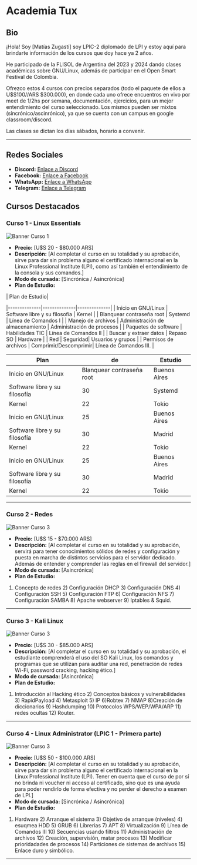 # Academia Tux

## Bio
¡Hola! Soy [Matías Zugasti] soy LPIC-2 diplomado de LPI y estoy aquí para brindarte información de los cursos que doy hace ya 2 años.

He participado de la FLISOL de Argentina del 2023 y 2024 dando clases académicas sobre GNU/Linux, además de participar en el Open Smart Festival de Colombia.

Ofrezco estos 4 cursos con precios separados (todo el paquete de ellos a U$S100//ARS $300.000), en donde cada uno ofrece encuentros en vivo por meet de 1/2hs por semana, 
documentación, ejercicios, para un mejor entendimiento del curso seleccionado. Los mismos pueden ser mixtos (síncrónico/ascinrónico), ya que se cuenta con un campus en 
google classroom/discord.

Las clases se dictan los días sábados, horario a convenir.

---------------------------------------------

## Redes Sociales

- **Discord:** [Enlace a Discord](https://discord.gg/C8JTtR9uxW)
- **Facebook:** [Enlace a Facebook](https://www.facebook.com/academiatux)
- **WhatsApp:** [Enlace a WhatsApp](https://wa.link/150cdj)
- **Telegram:** [Enlace a Telegram](https://telegram.me/academiatux)

## Cursos Destacados

### Curso 1 - Linux Essentials
![Banner Curso 1](https://media.proprofs.com/images/QM/user_images/1826446/1632736063.jpg)
- **Precio:** [U$S 20 - $80.000 ARS]
- **Descripción:** [Al completar el curso en su totalidad y su aprobación, sirve para dar sin problema alguno el certificado internacional en la Linux Professional Institute (LPI), como así también el entendimiento de la consola y sus comandos.]
- **Modo de cursada:** [Sincrónica / Asincrónica]
- **Plan de Estudio:** 

| Plan de Estudio|

|--------------|--------------|--------------|
| Inicio en GNU/Linux | Software libre y su filosofía | Kernel |
| Blanquear contraseña root | Systemd | Línea de Comandos I |
| Manejo de archivos | Administración de almacenamiento | Administración de procesos |
| Paquetes de software | Habilidades TIC | Línea de Comandos II |
| Buscar y extraer datos | Repaso SO | Hardware |
| Red | Seguridad| Usuarios y grupos |
| Permisos de archivos | Comprimir/Descomprimir| Línea de Comandos III. |

| Plan        | de | Estudio      |
|--------------|------|-------------|
| Inicio en GNU/Linux        | Blanquear contraseña root   | Buenos Aires|
| Software libre y su filosofía        | 30   | Systemd      |
|  Kernel      | 22   | Tokio       |
| Inicio en GNU/Linux        | 25   | Buenos Aires|
| Software libre y su filosofía        | 30   | Madrid      |
|  Kernel      | 22   | Tokio       |
| Inicio en GNU/Linux        | 25   | Buenos Aires|
| Software libre y su filosofía        | 30   | Madrid      |
|  Kernel      | 22   | Tokio       |


---------------------------------------------

### Curso 2 - Redes
![Banner Curso 3](https://www.redeszone.net/app/uploads-redeszone.net/2018/10/Networkctl-estado-redes-linux-930x452.jpg)
- **Precio:** [U$S 15 - $70.000 ARS]
- **Descripción:** [Al completar el curso en su totalidad y su aprobación, servirá para tener conocimientos sólidos de redes y configuración y puesta en marcha de distintos servicios para el servidor dedicado. Además de entender y comprender las reglas en el firewall del servidor.]
- **Modo de cursada:** [Asincrónica]
- **Plan de Estudio:** 

1) Concepto de redes 2) Configuración DHCP 3) Configuración DNS 4) Configuración SSH 5) Configuración FTP 6) Configuración NFS 7) Configuración SAMBA 8) Apache webserver 9) Iptables & Squid.
--------------------------------------------

### Curso 3 - Kali Linux
![Banner Curso 3](https://play-lh.googleusercontent.com/X23bnr4M7EQEFN26u_IaqadPjGgVODiv18ZUPsww-UWjA_m7YkIyQvhwDS3RhfrDh0WU=w240-h480-rw)
- **Precio:** [U$S 30 - $85.000 ARS]
- **Descripción:** [Al completar el curso en su totalidad y su aprobación, el estudiante comprenderá el uso del SO Kali Linux, los comandos y programas que se utilizan para auditar una red, penetración de redes Wi-Fi, password cracking, hacking ético.]
- **Modo de cursada:** [Asincrónica]
- **Plan de Estudio:** 

1) Introducción al Hacking ético 2) Conceptos básicos y vulnerabilidades 3) RapidPayload 4) Metasploit 5) IP 6)Robtex 7) NMAP 8)Creación de diccionarios 9) Hashdumping 10) Protocolos WPS/WEP/WPA/ARP 11) redes ocultas 12) Router.
---------------------------------------------

### Curso 4 - Linux Administrator (LPIC 1 - Primera parte)
![Banner Curso 3](https://images.credly.com/images/28669969-37c3-4fd1-9ef6-f67309e75bb7/LPI_LPIC1.png)
- **Precio:** [U$S 50 - $100.000 ARS]
- **Descripción:** [Al completar el curso en su totalidad y su aprobación, sirve para dar sin problema alguno el certificado internacional en la Linux Professional Institute (LPI). Tener en cuenta que el curso de por sí no brinda ni voucher ni acceso al certificado, sino que es una ayuda para poder rendirlo de forma efectiva y no perder el derecho a examen de LPI.]
- **Modo de cursada:** [Sincrónica / Asincrónica]
- **Plan de Estudio:** 

1) Hardware 2) Arranque el sistema 3) Objetivo de arranque (niveles) 4) esuqmea HDD 5) GRUB 6) Librerias 7) APT 8) Virtualización 9) Línea de Comandos III 10) Secuencias usando filtros 11) Administración de archivos 12) Creación, supervisión, matar procesos 13) Modificar prioridadades de procesos 14) Particiones de sistemas de archivos 15) Enlace duro y simbólico.
-------------------------------------------



